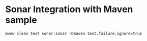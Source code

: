 # Sonar Integration with Maven sample

    mvnw clean test sonar:sonar -Dmaven.test.failure.ignore=true
